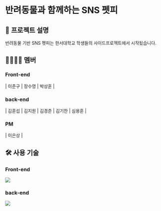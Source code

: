 # **반려동물**과 함께하는 SNS **펫피**
## :bookmark_tabs: 프로젝트 설명
반려동물 기반 SNS 펫피는 한서대학교 학생들의 사이드프로젝트에서 시작됬습니다.

## :family_man_woman_girl_boy: 멤버
### Front-end
| 이준구 | 장수영 | 박상훈 |
### back-end
| 김훈섭 | 김지원 | 김경준 | 김기찬 | 심용훈 |
### PM
| 이은상 |
## :hammer_and_wrench: 사용 기술
### Front-end
<img src="https://img.shields.io/badge/React-61DAFB?style=flat-square&logo=react&logoColor=white"/>

### back-end
<img src="https://img.shields.io/badge/Django-092E20?style=flat-square&logo=django&logoColor=white"/>
